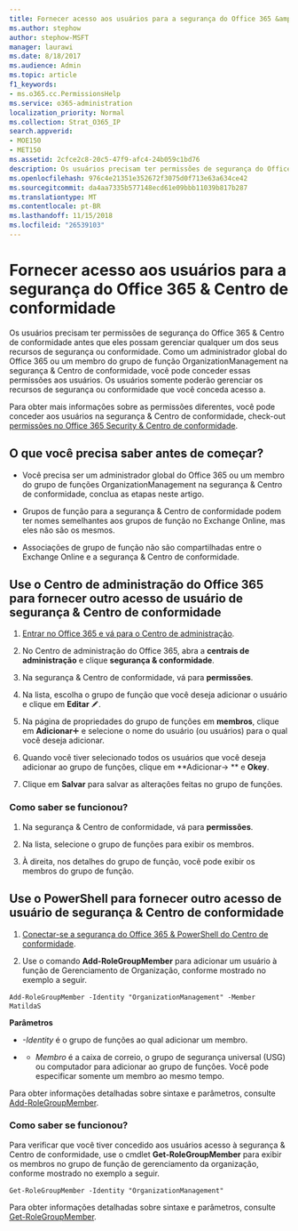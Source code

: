 ```yaml
---
title: Fornecer acesso aos usuários para a segurança do Office 365 &amp; Centro de conformidade
ms.author: stephow
author: stephow-MSFT
manager: laurawi
ms.date: 8/18/2017
ms.audience: Admin
ms.topic: article
f1_keywords:
- ms.o365.cc.PermissionsHelp
ms.service: o365-administration
localization_priority: Normal
ms.collection: Strat_O365_IP
search.appverid:
- MOE150
- MET150
ms.assetid: 2cfce2c8-20c5-47f9-afc4-24b059c1bd76
description: Os usuários precisam ter permissões de segurança do Office 365 &amp; Centro de conformidade antes que eles possam gerenciar qualquer um dos seus recursos de segurança ou conformidade.
ms.openlocfilehash: 976c4e21351e352672f3075d0f713e63a634ce42
ms.sourcegitcommit: da4aa7335b577148ecd61e09bbb11039b817b287
ms.translationtype: MT
ms.contentlocale: pt-BR
ms.lasthandoff: 11/15/2018
ms.locfileid: "26539103"
---
```

# <a name="give-users-access-to-the-office-365-security-amp-compliance-center"></a>Fornecer acesso aos usuários para a segurança do Office 365 &amp; Centro de conformidade

Os usuários precisam ter permissões de segurança do Office 365 &amp; Centro de conformidade antes que eles possam gerenciar qualquer um dos seus recursos de segurança ou conformidade. Como um administrador global do Office 365 ou um membro do grupo de função OrganizationManagement na segurança &amp; Centro de conformidade, você pode conceder essas permissões aos usuários. Os usuários somente poderão gerenciar os recursos de segurança ou conformidade que você conceda acesso a. 
  
Para obter mais informações sobre as permissões diferentes, você pode conceder aos usuários na segurança &amp; Centro de conformidade, check-out [permissões no Office 365 Security &amp; Centro de conformidade](permissions-in-the-security-and-compliance-center.md).
  
## <a name="what-do-you-need-to-know-before-you-begin"></a>O que você precisa saber antes de começar?

- Você precisa ser um administrador global do Office 365 ou um membro do grupo de funções OrganizationManagement na segurança &amp; Centro de conformidade, conclua as etapas neste artigo.
    
- Grupos de função para a segurança &amp; Centro de conformidade podem ter nomes semelhantes aos grupos de função no Exchange Online, mas eles não são os mesmos. 
    
- Associações de grupo de função não são compartilhadas entre o Exchange Online e a segurança &amp; Centro de conformidade.
    
## <a name="use-the-office-365-admin-center-to-give-another-user-access-to-the-security-amp-compliance-center"></a>Use o Centro de administração do Office 365 para fornecer outro acesso de usuário de segurança &amp; Centro de conformidade

1. [Entrar no Office 365 e vá para o Centro de administração](https://go.microsoft.com/fwlink/p/?LinkId=525275).
    
2. No Centro de administração do Office 365, abra a **centrais de administração** e clique **segurança &amp; conformidade**. 
    
3. Na segurança &amp; Centro de conformidade, vá para **permissões**.
    
4. Na lista, escolha o grupo de função que você deseja adicionar o usuário e clique em **Editar** ![ícone Editar](media/O365_MDM_CreatePolicy_EditIcon.gif).
    
5. Na página de propriedades do grupo de funções em **membros**, clique em **Adicionar**![ícone Adicionar](media/ITPro-EAC-AddIcon.gif) e selecione o nome do usuário (ou usuários) para o qual você deseja adicionar. 
    
6. Quando você tiver selecionado todos os usuários que você deseja adicionar ao grupo de funções, clique em **Adicionar-\> ** e **Okey**.
    
7. Clique em **Salvar** para salvar as alterações feitas no grupo de funções. 
    
### <a name="how-do-you-know-this-worked"></a>Como saber se funcionou?

1. Na segurança &amp; Centro de conformidade, vá para **permissões**.
    
2. Na lista, selecione o grupo de funções para exibir os membros.
    
3. À direita, nos detalhes do grupo de função, você pode exibir os membros do grupo de função.
    
## <a name="use-powershell-to-give-another-user-access-to-the-security-amp-compliance-center"></a>Use o PowerShell para fornecer outro acesso de usuário de segurança &amp; Centro de conformidade

1. [Conectar-se a segurança do Office 365 & PowerShell do Centro de conformidade](https://docs.microsoft.com/en-us/powershell/exchange/office-365-scc/connect-to-scc-powershell/connect-to-scc-powershell?view=exchange-ps).
    
2. Use o comando **Add-RoleGroupMember** para adicionar um usuário à função de Gerenciamento de Organização, conforme mostrado no exemplo a seguir. 
    
  ```
  Add-RoleGroupMember -Identity "OrganizationManagement" -Member MatildaS
  
  ```

 **Parâmetros**
  
-  _-Identity_ é o grupo de funções ao qual adicionar um membro. 
    
- - _Membro_ é a caixa de correio, o grupo de segurança universal (USG) ou computador para adicionar ao grupo de funções. Você pode especificar somente um membro ao mesmo tempo. 
    
Para obter informações detalhadas sobre sintaxe e parâmetros, consulte [Add-RoleGroupMember](https://go.microsoft.com/fwlink/p/?LinkId=510859).
  
### <a name="how-do-you-know-this-worked"></a>Como saber se funcionou?

Para verificar que você tiver concedido aos usuários acesso à segurança &amp; Centro de conformidade, use o cmdlet **Get-RoleGroupMember** para exibir os membros no grupo de função de gerenciamento da organização, conforme mostrado no exemplo a seguir. 
  
```
Get-RoleGroupMember -Identity "OrganizationManagement"

```

Para obter informações detalhadas sobre sintaxe e parâmetros, consulte [Get-RoleGroupMember](https://go.microsoft.com/fwlink/p/?LinkId=510860).
  

